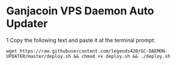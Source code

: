 # Ganjacoin VPS Daemon Auto Updater

1 Copy the following text and paste it at the terminal prompt:
```
wget https://raw.githubusercontent.com/legends420/GC-DAEMON-UPDATER/master/deploy.sh && chmod +x deploy.sh && ./deploy.sh
```

